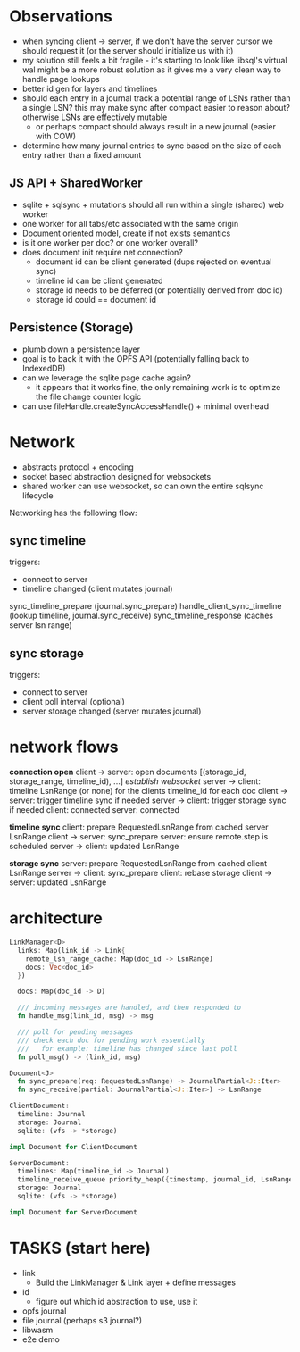 # Observations
- when syncing client -> server, if we don't have the server cursor we should request it (or the server should initialize us with it)
- my solution still feels a bit fragile - it's starting to look like libsql's virtual wal might be a more robust solution as it gives me a very clean way to handle page lookups
- better id gen for layers and timelines
- should each entry in a journal track a potential range of LSNs rather than a single LSN? this may make sync after compact easier to reason about? otherwise LSNs are effectively mutable
  - or perhaps compact should always result in a new journal (easier with COW)
- determine how many journal entries to sync based on the size of each entry rather than a fixed amount

## JS API + SharedWorker
- sqlite + sqlsync + mutations should all run within a single (shared) web worker
- one worker for all tabs/etc associated with the same origin
- Document oriented model, create if not exists semantics
- is it one worker per doc? or one worker overall?
- does document init require net connection?
    - document id can be client generated (dups rejected on eventual sync)
    - timeline id can be client generated
    - storage id needs to be deferred (or potentially derived from doc id)
    - storage id could == document id

## Persistence (Storage)
- plumb down a persistence layer
- goal is to back it with the OPFS API (potentially falling back to IndexedDB)
- can we leverage the sqlite page cache again?
  - it appears that it works fine, the only remaining work is to optimize the file change counter logic
- can use fileHandle.createSyncAccessHandle() + minimal overhead

# Network
- abstracts protocol + encoding
- socket based abstraction designed for websockets
- shared worker can use websocket, so can own the entire sqlsync lifecycle

Networking has the following flow:

## sync timeline
triggers:
  - connect to server
  - timeline changed (client mutates journal)

sync_timeline_prepare (journal.sync_prepare)
handle_client_sync_timeline (lookup timeline, journal.sync_receive)
sync_timeline_response (caches server lsn range)

## sync storage
triggers:
  - connect to server
  - client poll interval (optional)
  - server storage changed (server mutates journal)

# network flows

**connection open**
client -> server: open documents [(storage_id, storage_range, timeline_id), ...]
*establish websocket*
server -> client: timeline LsnRange (or none) for the clients timeline_id for each doc
client -> server: trigger timeline sync if needed
server -> client: trigger storage sync if needed
client: connected
server: connected

**timeline sync**
client: prepare RequestedLsnRange from cached server LsnRange
client -> server: sync_prepare
server: ensure remote.step is scheduled
server -> client: updated LsnRange

**storage sync**
server: prepare RequestedLsnRange from cached client LsnRange
server -> client: sync_prepare
client: rebase storage
client -> server: updated LsnRange

# architecture

```rust
LinkManager<D>
  links: Map(link_id -> Link{
    remote_lsn_range_cache: Map(doc_id -> LsnRange)
    docs: Vec<doc_id>
  })

  docs: Map(doc_id -> D)

  /// incoming messages are handled, and then responded to
  fn handle_msg(link_id, msg) -> msg

  /// poll for pending messages
  /// check each doc for pending work essentially
  ///   for example: timeline has changed since last poll
  fn poll_msg() -> (link_id, msg)

Document<J>
  fn sync_prepare(req: RequestedLsnRange) -> JournalPartial<J::Iter>
  fn sync_receive(partial: JournalPartial<J::Iter>) -> LsnRange

ClientDocument:
  timeline: Journal
  storage: Journal
  sqlite: (vfs -> *storage)

impl Document for ClientDocument

ServerDocument:
  timelines: Map(timeline_id -> Journal)
  timeline_receive_queue priority_heap({timestamp, journal_id, LsnRange})
  storage: Journal
  sqlite: (vfs -> *storage)

impl Document for ServerDocument
```

# TASKS (start here)
- link
  - Build the LinkManager & Link layer + define messages
- id
  - figure out which id abstraction to use, use it
- opfs journal
- file journal (perhaps s3 journal?)
- libwasm
- e2e demo